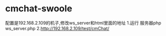 # cmchat-swoole

配置是192.168.2.109的机子,修改ws_server和html里面的地址
1.运行 服务器php ws_server.php
2.http://192.168.2.109/test/cmChat/
